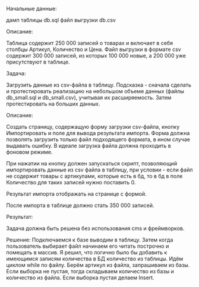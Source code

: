 Начальные данные:

дамп таблицы db.sql
файл выгрузки db.csv

Описание:

Таблица содержит 250 000 записей о товарах и включает в себя столбцы Артикул, Количество и Цена.
Файл выгрузки в формате csv содержит 300 000 записей, из которых 100 000 новые, а 200 000 уже присутствуют в таблице. 

Задача:

Загрузить данные из csv-файла в таблицу. 
Подсказка - сначала сделать и протестировать реализацию на небольшом объеме данных (файлы db_small.sql и db_small.csv), учитывая их расширяемость. Затем протестировать на больших данных. 

Описание:

Создать страницу, содержащую форму загрузки csv-файла, кнопку Импортировать и поле для вывода результата импорта. Форма должна позволять загрузить только файл подходящего формата, в ином случае выдавать ошибку. В идеале загрузка файла должна проходить в фоновом режиме.

При нажатии на кнопку должен запускаться скрипт, позволяющий импортировать данные из csv файла в таблицу, при условии - если файл не содержит товары с артикулами, которые есть в бд, то в бд в поле Количество для таких записей нужно поставить 0.

Результат импорта отображать на странице с формой.

После импорта в таблице должно стать 350 000 записей.


Результат:

Задача должна быть решена без использования cms и фреймворков. 


Решение:
Подключаемся к базе выводим в таблицу.
Затем когда пользователь выбирает файл начинаем его читать построчно и помещать в массив.
Я решил, что логично было бы добавить к имеющимся записям количества в БД количество из таблицы.
Идём циклом while по файлу. Берём артикул из файла, запрашиваем из базы. Если выборка не пустая, тогда складываем количество из базы и количество из файла.
Если выборка пустая делаем Insert.

